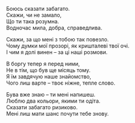 Боюсь сказати забагато.<br>
Скажи, чи не замало,<br>
Що ти така розумна.<br>
Водночас мила, добра, справедлива.

Скажи, за що мені з тобою так повезло.<br>
Чому думки мої прозорі, як кришталеві твої очі.<br>
І чим я долі винен – за ці наші розмови.

В боргу тепер я перед ними,<br>
Не в тім, що був ще місяць тому.<br>
Я їм завдячую наше знайомство,<br>
Чого лиш варте – твоє ніжне, тепле слово.

Бува вже знаю – ти мені напишеш.<br>
Люблю два кольори, якими ти одіта.<br>
Сказати забагато ризиково.<br>
Мені лиш мати шанс почути тебе знову.